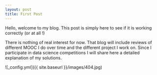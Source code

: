 ```yaml
---
layout: post
title: First Post
---
```


Hello, welcome to my blog. This post is simply here to see if it is working correctly (or at all !)

There is nothing of real interest for now. That blog will include reviews of different MOOC I do over time and the different project I work on. Since I participate in data science competitions I will share here a detailed explanation of my solutions. 

![_config.yml]({{ site.baseurl }}/images/404.jpg)

